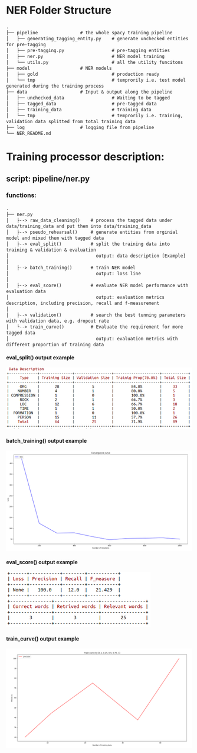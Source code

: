   # NER Folder Structure
    .
    ├── pipeline                # the whole spacy training pipeline
    │   ├── generating_tagging_entity.py    # generate unchecked entities for pre-tagging
    │   ├── pre-tagging.py                  # pre-tagging entities
    │   ├── ner.py                          # NER model training
    │   └── utils.py                        # all the utility funcitons
    ├── model                   # NER models 
    │   ├── gold                            # production ready
    │   └── tmp                             # temprorily i.e. test model generated during the training process
    ├── data                    # Input & output along the pipeline
    │   ├── unchecked_data                  # Waiting to be tagged
    │   ├── tagged_data                     # pre-tagged data
    │   ├── training_data                   # training data
    │   └── tmp                             # temprorily i.e. training, validation data splitted from total training data
    ├── log                     # logging file from pipeline
    └── NER_README.md


# Training processor description:
## script: pipeline/ner.py
### functions:
    .
    ├── ner.py               
    │   ├--> raw_data_cleaning()    # process the tagged data under data/training_data and put them into data/training_data
    │   ├--> pseudo_rehearsal()     # generate entities from orginial model and mixed them with tagged data
    │   ├--> eval_split()           # split the training data into training & validation & evaluation
    │                                 output: data description [Example]
    │                                                  
    │   ├--> batch_training()       # train NER model
    │                                 output: loss line       
    │
    │   ├--> eval_score()           # evaluate NER model performance with evaluation data
    │                                 output: evaluation metrics description, including precision, recall and f-measurement
    │                                 
    │   ├--> validation()           # search the best tunning parameters with validation data, e.g. dropout rate
    │   └--> train_curve()          # Evaluate the requirement for more tagged data
    │                                 output: evaluation metrics with different proportion of training data
 
#### eval_split() output example
![data description](https://github.com/Shawn-Zhenshan-Jin/Grocery/blob/master/Data%20Description.png) 
#### batch_training() output example
![loss line](https://github.com/Shawn-Zhenshan-Jin/Grocery/blob/master/loss_line_new.png)     
#### eval_score() output example
![evaluation metrics description](https://github.com/Shawn-Zhenshan-Jin/Grocery/blob/master/score_output.png) 
#### train_curve() output example
![train_curve](https://github.com/Shawn-Zhenshan-Jin/Grocery/blob/master/train_curve_new.png)     

